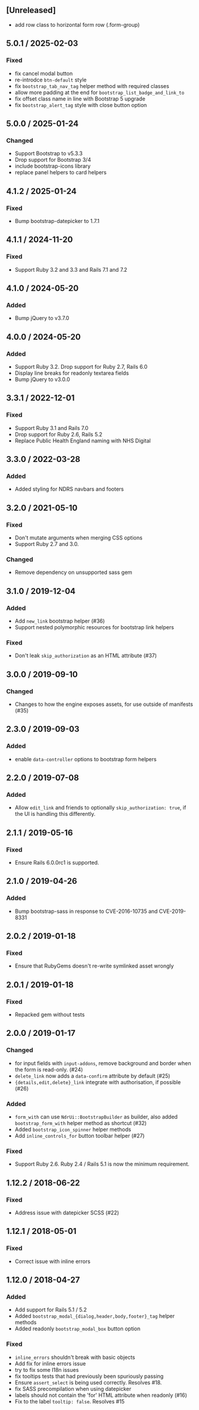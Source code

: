 ## [Unreleased]
* add row class to horizontal form row (.form-group)

## 5.0.1 / 2025-02-03
### Fixed
* fix cancel modal button
* re-introdce `btn-default` style
* fix `bootstrap_tab_nav_tag` helper method with required classes
* allow more padding at the end for `bootstrap_list_badge_and_link_to`
* fix offset class name in line with Bootstrap 5 upgrade
* fix `bootstrap_alert_tag` style with close button option

## 5.0.0 / 2025-01-24
### Changed
* Support Bootstrap to v5.3.3
* Drop support for Bootstrap 3/4
* include bootstrap-icons library
* replace panel helpers to card helpers

## 4.1.2 / 2025-01-24
### Fixed
* Bump bootstrap-datepicker to 1.7.1

## 4.1.1 / 2024-11-20
### Fixed
* Support Ruby 3.2 and 3.3 and Rails 7.1 and 7.2

## 4.1.0 / 2024-05-20
### Added
* Bump jQuery to v3.7.0

## 4.0.0 / 2024-05-20
### Added
* Support Ruby 3.2. Drop support for Ruby 2.7, Rails 6.0
* Display line breaks for readonly textarea fields
* Bump jQuery to v3.0.0

## 3.3.1 / 2022-12-01
### Fixed
* Support Ruby 3.1 and Rails 7.0
* Drop support for Ruby 2.6, Rails 5.2
* Replace Public Health England naming with NHS Digital

## 3.3.0 / 2022-03-28
### Added
* Added styling for NDRS navbars and footers

## 3.2.0 / 2021-05-10
### Fixed
* Don't mutate arguments when merging CSS options
* Support Ruby 2.7 and 3.0.

### Changed
* Remove dependency on unsupported sass gem

## 3.1.0 / 2019-12-04
### Added
* Add `new_link` bootstrap helper (#36)
* Support nested polymorphic resources for bootstrap link helpers

### Fixed
* Don't leak `skip_authorization` as an HTML attribute (#37)

## 3.0.0 / 2019-09-10
### Changed
* Changes to how the engine exposes assets, for use outside of manifests (#35)

## 2.3.0 / 2019-09-03
### Added
* enable `data-controller` options to bootstrap form helpers

## 2.2.0 / 2019-07-08
### Added
* Allow `edit_link` and friends to optionally `skip_authorization: true`, if the UI is handling this differently.

## 2.1.1 / 2019-05-16
### Fixed
* Ensure Rails 6.0.0rc1 is supported.

## 2.1.0 / 2019-04-26
### Added
* Bump bootstrap-sass in response to CVE-2016-10735 and CVE-2019-8331

## 2.0.2 / 2019-01-18
### Fixed
* Ensure that RubyGems doesn't re-write symlinked asset wrongly

## 2.0.1 / 2019-01-18
### Fixed
* Repacked gem without tests

## 2.0.0 / 2019-01-17
### Changed
* for input fields with `input-addons`, remove background and border when the form is read-only. (#24)
* `delete_link` now adds a `data-confirm` attribute by default (#25)
* `{details,edit,delete}_link` integrate with authorisation, if possible (#26)

### Added
* `form_with` can use `NdrUi::BootstrapBuilder` as builder, also added `bootstrap_form_with` helper method as shortcut (#32)
* Added `bootstrap_icon_spinner` helper methods
* Add `inline_controls_for` button toolbar helper (#27)

### Fixed
* Support Ruby 2.6. Ruby 2.4 / Rails 5.1 is now the minimum requirement.

## 1.12.2 / 2018-06-22
### Fixed
* Address issue with datepicker SCSS (#22)

## 1.12.1 / 2018-05-01
### Fixed
* Correct issue with inline errors

## 1.12.0 / 2018-04-27
### Added
* Add support for Rails 5.1 / 5.2
* Added `bootstrap_modal_{dialog,header,body,footer}_tag` helper methods
* Added readonly ``bootstrap_modal_box`` button option

### Fixed
* `inline_errors` shouldn't break with basic objects
* Add fix for inline errors issue
* try to fix some I18n issues
* fix tooltips tests that had previously been spuriously passing
* Ensure `assert_select` is being used correctly. Resolves #18.
* fix SASS precompilation when using datepicker
* labels should not contain the 'for' HTML attribute when readonly (#16)
* Fix to the label `tooltip: false`. Resolves #15
